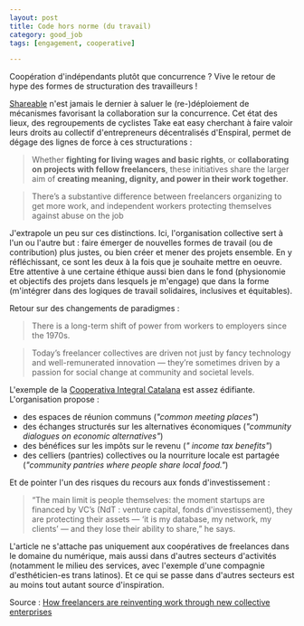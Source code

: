 ```yaml
---
layout: post
title: Code hors norme (du travail)
category: good_job
tags: [engagement, cooperative]

---
```


Coopération d'indépendants plutôt que concurrence ? Vive le retour de hype des formes de structuration des travailleurs !

<!--more-->

[Shareable](www.shaerable.net) n'est jamais le dernier à saluer le (re-)déploiement de mécanismes favorisant la collaboration sur la concurrence. Cet état des lieux, des regroupements de cyclistes Take eat easy cherchant à faire valoir leurs droits au collectif d'entrepreneurs décentralisés d'Enspiral, permet de dégage des lignes de force à ces structurations :

> Whether **fighting for living wages and basic rights**, or **collaborating on projects with fellow freelancers**, these initiatives share the larger aim of **creating meaning, dignity, and power in their work together**.

> There’s a substantive difference between freelancers organizing to get more work, and independent workers protecting themselves against abuse on the job

J'extrapole un peu sur ces distinctions. Ici, l'organisation collective sert à l'un ou l'autre but : faire émerger de nouvelles formes de travail (ou de contribution) plus justes, ou bien créer et mener des projets ensemble. En y réfléchissant, ce sont les deux à la fois que je souhaite mettre en oeuvre. Etre attentive à une certaine éthique aussi bien dans le fond (physionomie et objectifs des projets dans lesquels je m'engage) que dans la forme (m'intégrer dans des logiques de travail solidaires, inclusives et équitables).

Retour sur des changements de paradigmes :

> There is a long-term shift of power from workers to employers since the 1970s.

> Today’s freelancer collectives are driven not just by fancy technology and well-remunerated innovation — they’re sometimes driven by a passion for social change at community and societal levels.

L'exemple de la [Cooperativa Integral Catalana](http://cooperativa.cat/en/) est assez édifiante. L'organisation propose :
- des espaces de réunion communs (*"common meeting places"*)
- des échanges structurés sur les alternatives économiques (*"community dialogues on economic alternatives"*)
- des bénéfices sur les impôts sur le revenu (*" income tax benefits"*)
- des celliers (pantries) collectives ou la nourriture locale est partagée (*"community pantries where people share local food."*)

Et de pointer l'un des risques du recours aux fonds d'investissement :

> “The main limit is people themselves: the moment startups are financed by VC’s (NdT : venture capital, fonds d'investissement), they are protecting their assets — ‘it is my database, my network, my clients’ — and they lose their ability to share,” he says.

L'article ne s'attache pas uniquement aux coopératives de freelances dans le domaine du numérique, mais aussi dans d'autres secteurs d'activités (notamment le milieu des services, avec l'exemple d'une compagnie d'esthéticien-es trans latinos). Et ce qui se passe dans d'autres secteurs est au moins tout autant source d'inspiration.


Source : [How freelancers are reinventing work through new collective enterprises][source]

[source]: http://www.shareable.net/blog/how-freelancers-are-reinventing-work-through-new-collective-enterprises
